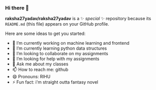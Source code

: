 ### Hi there 👋

**raksha27yadav/raksha27yadav** is a ✨ _special_ ✨ repository because its `README.md` (this file) appears on your GitHub profile.

Here are some ideas to get you started:

- 🔭 I’m currently working on machine learning and frontend
- 🌱 I’m currently learning python data structures
- 👯 I’m looking to collaborate on my assignments
- 🤔 I’m looking for help with my assignments
- 💬 Ask me about my classes
- 📫 How to reach me: github
- 😄 Pronouns: RIHU
- ⚡ Fun fact: i'm  straight outta fantasy novel

